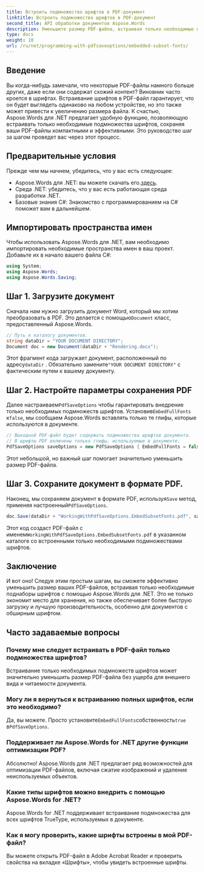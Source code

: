 ```yaml
---
title: Встроить подмножество шрифтов в PDF-документ
linktitle: Встроить подмножество шрифтов в PDF-документ
second_title: API обработки документов Aspose.Words
description: Уменьшите размер PDF-файла, встраивая только необходимые подмножества шрифтов с помощью Aspose.Words для .NET. Следуйте нашему пошаговому руководству, чтобы эффективно оптимизировать ваши PDF-файлы.
type: docs
weight: 10
url: /ru/net/programming-with-pdfsaveoptions/embedded-subset-fonts/
---
```

## Введение

Вы когда-нибудь замечали, что некоторые PDF-файлы намного больше других, даже если они содержат схожий контент? Виновник часто кроется в шрифтах. Встраивание шрифтов в PDF-файл гарантирует, что он будет выглядеть одинаково на любом устройстве, но это также может привести к увеличению размера файла. К счастью, Aspose.Words для .NET предлагает удобную функцию, позволяющую встраивать только необходимые подмножества шрифтов, сохраняя ваши PDF-файлы компактными и эффективными. Это руководство шаг за шагом проведет вас через этот процесс.

## Предварительные условия

Прежде чем мы начнем, убедитесь, что у вас есть следующее:

-  Aspose.Words для .NET: вы можете скачать его.[здесь](https://releases.aspose.com/words/net/).
- Среда .NET: убедитесь, что у вас есть работающая среда разработки .NET.
- Базовые знания C#: Знакомство с программированием на C# поможет вам в дальнейшем.

## Импортировать пространства имен

Чтобы использовать Aspose.Words для .NET, вам необходимо импортировать необходимые пространства имен в ваш проект. Добавьте их в начало вашего файла C#:

```csharp
using System;
using Aspose.Words;
using Aspose.Words.Saving;
```

## Шаг 1. Загрузите документ

 Сначала нам нужно загрузить документ Word, который мы хотим преобразовать в PDF. Это делается с помощью`Document` класс, предоставленный Aspose.Words.

```csharp
// Путь к каталогу документов.
string dataDir = "YOUR DOCUMENT DIRECTORY";
Document doc = new Document(dataDir + "Rendering.docx");
```

 Этот фрагмент кода загружает документ, расположенный по адресу`dataDir` . Обязательно замените`"YOUR DOCUMENT DIRECTORY"` с фактическим путем к вашему документу.

## Шаг 2. Настройте параметры сохранения PDF

 Далее настраиваем`PdfSaveOptions` чтобы гарантировать внедрение только необходимых подмножеств шрифтов. Установив`EmbedFullFonts` к`false`, мы сообщаем Aspose.Words вставлять только те глифы, которые используются в документе.

```csharp
// Выходной PDF-файл будет содержать подмножества шрифтов документа.
// В шрифты PDF включены только глифы, используемые в документе.
PdfSaveOptions saveOptions = new PdfSaveOptions { EmbedFullFonts = false };
```

Этот небольшой, но важный шаг помогает значительно уменьшить размер PDF-файла.

## Шаг 3. Сохраните документ в формате PDF.

 Наконец, мы сохраняем документ в формате PDF, используя`Save` метод, применяя настроенный`PdfSaveOptions`.

```csharp
doc.Save(dataDir + "WorkingWithPdfSaveOptions.EmbedSubsetFonts.pdf", saveOptions);
```

 Этот код создаст PDF-файл с именем`WorkingWithPdfSaveOptions.EmbedSubsetFonts.pdf` в указанном каталоге со встроенными только необходимыми подмножествами шрифтов.

## Заключение

И вот оно! Следуя этим простым шагам, вы сможете эффективно уменьшить размер ваших PDF-файлов, встраивая только необходимые поднаборы шрифтов с помощью Aspose.Words для .NET. Это не только экономит место для хранения, но также обеспечивает более быструю загрузку и лучшую производительность, особенно для документов с обширным шрифтом.

## Часто задаваемые вопросы

### Почему мне следует встраивать в PDF-файл только подмножества шрифтов?
Встраивание только необходимых подмножеств шрифтов может значительно уменьшить размер PDF-файла без ущерба для внешнего вида и читаемости документа.

### Могу ли я вернуться к встраиванию полных шрифтов, если это необходимо?
 Да, вы можете. Просто установите`EmbedFullFonts`собственность`true` в`PdfSaveOptions`.

### Поддерживает ли Aspose.Words for .NET другие функции оптимизации PDF?
Абсолютно! Aspose.Words для .NET предлагает ряд возможностей для оптимизации PDF-файлов, включая сжатие изображений и удаление неиспользуемых объектов.

### Какие типы шрифтов можно внедрить с помощью Aspose.Words for .NET?
Aspose.Words for .NET поддерживает встраивание подмножества для всех шрифтов TrueType, используемых в документе.

### Как я могу проверить, какие шрифты встроены в мой PDF-файл?
Вы можете открыть PDF-файл в Adobe Acrobat Reader и проверить свойства на вкладке «Шрифты», чтобы увидеть встроенные шрифты.
